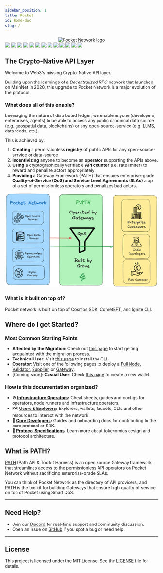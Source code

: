 ```yaml
---
sidebar_position: 1
title: Pocket
id: home-doc
slug: /
---
```


<!-- markdownlint-disable MD033 -->
<!-- markdownlint-disable MD045 -->

<div align="center">
  <a href="https://www.pokt.network">
    <img src="https://github.com/user-attachments/assets/01ddfcac-3b64-42ab-8e83-e87a5e9b36a6" alt="Pocket Network logo" width="340"/>
  </a>
</div>

<div>
  <a href="https://discord.gg/pokt"><img src="https://img.shields.io/discord/553741558869131266"/></a>
  <a  href="https://github.com/pokt-network/poktroll/releases"><img src="https://img.shields.io/github/release-pre/pokt-network/pocket.svg"/></a>
  <a  href="https://github.com/pokt-network/poktroll/pulse"><img src="https://img.shields.io/github/contributors/pokt-network/pocket.svg"/></a>
  <a href="https://opensource.org/licenses/MIT"><img src="https://img.shields.io/badge/License-MIT-blue.svg"/></a>
  <a href="https://github.com/pokt-network/poktroll/pulse"><img src="https://img.shields.io/github/last-commit/pokt-network/pocket.svg"/></a>
  <a href="https://github.com/pokt-network/poktroll/pulls"><img src="https://img.shields.io/github/issues-pr/pokt-network/pocket.svg"/></a>
  <a href="https://github.com/pokt-network/poktroll/releases"><img src="https://img.shields.io/badge/platform-linux%20%7C%20macos-pink.svg"/></a>
  <a href="https://github.com/pokt-network/poktroll/issues"><img src="https://img.shields.io/github/issues/pokt-network/pocket.svg"/></a>
  <a href="https://github.com/pokt-network/poktroll/issues"><img src="https://img.shields.io/github/issues-closed/pokt-network/pocket.svg"/></a>
  <a href="https://godoc.org/github.com/pokt-network/pocket"><img src="https://img.shields.io/badge/godoc-reference-blue.svg"/></a>
  <a href="https://goreportcard.com/report/github.com/pokt-network/pocket"><img src="https://goreportcard.com/badge/github.com/pokt-network/pocket"/></a>
  <a href="https://golang.org"><img  src="https://img.shields.io/badge/golang-v1.23-green.svg"/></a>
  <a href="https://github.com/tools/godep" ><img src="https://img.shields.io/badge/godep-dependency-71a3d9.svg"/></a>
</div>

## The Crypto-Native API Layer

Welcome to Web3's missing Crypto-Native API layer.

Building upon the learnings of a _Decentralized RPC_ network that launched on MainNet in 2020,
this upgrade to Pocket Network is a major evolution of the protocol.

### What does all of this enable?

Leveraging the nature of distributed ledger, we enable anyone (developers, enterprises, agents) to be able
to access any public canonical data source (e.g. geospatial data, blockchains) or any open-source-service (e.g. LLMS, data feeds, etc.).

This is achieved by:

1. **Creating** a permissionless **registry** of public APIs for any open-source-service or data-source
2. **Incentivizing** anyone to become an **operator** supporting the APIs above.
3. **Using** a cryptographically verifiable **API counter** (i.e. rate limiter) to reward and penalize actors appropriately
4. **Providing** a Gateway Framework (PATH) that ensures enterprise-grade **Quality-of-Service (QoS) and Service Level Agreements (SLAs)** atop of a set of permissionless operators and penalizes bad actors.

![PATH USP](../static/img/pokt-path-usp.png)

### What is it built on top of?

Pocket network is built on top of [Cosmos SDK](https://docs.cosmos.network), [CometBFT](https://cometbft.com/), and [Ignite CLI](https://ignite.com/cli).

## Where do I get Started?

### Most Common Starting Points

- **Affected by the Migration**: Check out [this page](./category/morse---shannon-migration) to start getting acquainted with the migration process.
- **Technical User**: Visit [this page](./explore/account_management/create_new_account_cli) to install the CLI.
- **Operator**: Visit one of the following pages to deploy a [Full Node](./operate/cheat_sheets/full_node_cheatsheet), [Validator](./operate/cheat_sheets/validator_cheatsheet), [Supplier](./operate/cheat_sheets/supplier_cheatsheet), or [Gateway](./operate/cheat_sheets/gateway_cheatsheet).
- [Coming soon]: **Casual User**: Check [this page](./explore/account_management/create_new_account_wallet) to create a new wallet.

### How is this documentation organized?

- ⚙️ **[Infrastructure Operators](./operate):** Cheat sheets, guides and configs for operators, node runners and infrastructure operators.
- 🗺️ **[Users & Explorers](./explore):** Explorers, wallets, faucets, CLIs and other resources to interact with the network.
- 🧑 **[Core Developers](./develop):** Guides and onboarding docs for contributing to the core protocol or SDK.
- 🧠 **[Protocol Specifications](./protocol):** Learn more about tokenomics design and protocol architecture.

## What is PATH?

[PATH](https://path.grove.city/) (Path API & Toolkit Harness) is an open source Gateway framework that streamlines access to the permissionless API operators on Pocket Network without sacrificing enterprise-grade SLAs.

You can think of Pocket Network as the directory of API providers, and PATH is the toolkit for building Gateways that ensure high quality of service on top of Pocket using Smart QoS.

---

## Need Help?

- Join our [Discord](https://discord.gg/pokt) for real-time support and community discussion.
- Open an issue on [GitHub](https://github.com/pokt-network/poktroll/issues) if you spot a bug or need help.

<!-- TODO(@olshansky): Add other ways to reach out -->

---

## License

This project is licensed under the MIT License. See the [LICENSE](https://github.com/pokt-network/poktroll/blob/main/LICENSE) file for details.
